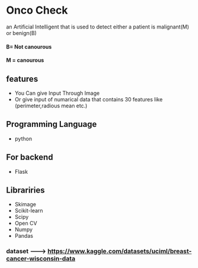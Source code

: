 
# Onco Check 
an Artificial Intelligent that is used to detect either a patient is  malignant(M)  or benign(B)
#### B= Not canourous
#### M = canourous

## features
- You Can give Input Through Image
- Or give input of numarical  data that contains 30 features like (perimeter,radious mean etc.)

## Programming Language
- python
  
## For backend
- Flask
  
## Librariries
- Skimage
- Scikit-learn
- Scipy
- Open CV
- Numpy
- Pandas

### dataset ---> https://www.kaggle.com/datasets/uciml/breast-cancer-wisconsin-data

